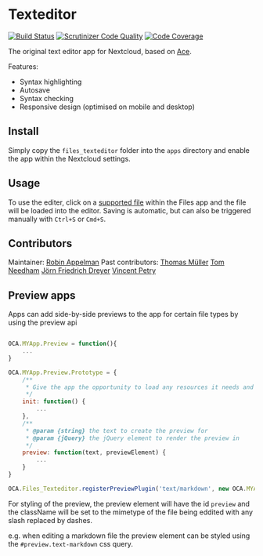 # Texteditor

[![Build Status](https://travis-ci.org/nextcloud/files_texteditor.svg?branch=master)](https://travis-ci.org/nextcloud/files_texteditor)
[![Scrutinizer Code Quality](https://scrutinizer-ci.com/g/nextcloud/files_texteditor/badges/quality-score.png?b=master)](https://scrutinizer-ci.com/g/nextcloud/files_texteditor/?branch=master)
[![Code Coverage](https://scrutinizer-ci.com/g/nextcloud/files_texteditor/badges/coverage.png?b=master)](https://scrutinizer-ci.com/g/nextcloud/files_texteditor/?branch=master)


The original text editor app for Nextcloud, based on [Ace](http://ace.c9.io/).

Features:
 - Syntax highlighting
 - Autosave
 - Syntax checking
 - Responsive design (optimised on mobile and desktop)

## Install
Simply copy the `files_texteditor` folder into the `apps` directory and enable the app within the Nextcloud settings.

## Usage
To use the editer, click on a [supported file](https://github.com/nextcloud/files_texteditor/blob/master/js/editor.js#L5) within the Files app and the file will be loaded into the editor. Saving is automatic, but can also be triggered manually with `Ctrl+S` or `Cmd+S`.

## Contributors
Maintainer: [Robin Appelman](http://github.com/icewind1991)
Past contributors: [Thomas Müller](http://github.com/deepdiver1975) [Tom Needham](http://github.com/tomneedham) [Jörn Friedrich Dreyer](http://github.com/butonic) [Vincent Petry](http://github.com/pvince)


Preview apps
------------

Apps can add side-by-side previews to the app for certain file types by using the preview api

```js

OCA.MYApp.Preview = function(){
    ...
}

OCA.MYApp.Preview.Prototype = {
    /**
     * Give the app the opportunity to load any resources it needs and prepare for rendering a preview
     */
    init: function() {
        ...
    },
    /**
     * @param {string} the text to create the preview for
     * @param {jQuery} the jQuery element to render the preview in
     */
    preview: function(text, previewElement) {
        ...
    }
}

OCA.Files_Texteditor.registerPreviewPlugin('text/markdown', new OCA.MYApp.Preview());

```

For styling of the preview, the preview element will have the id `preview` and the className will be set to the mimetype of the file being eddited with any slash replaced by dashes.

e.g. when editing a markdown file the preview element can be styled using the `#preview.text-markdown` css query.
